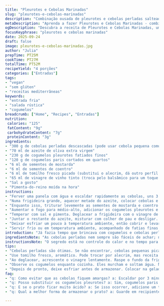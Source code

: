 ```yaml
---
title: "Pleurotes e Cebolas Marinadas"
slug: "pleurotes-e-cebolas-marinadas"
description: "Combinação ousada de pleurotes e cebolas perladas salteadas com toque de especiarias como sementes de mostarda e coentro, finalizadas com balsâmico. Textura firme dos cogumelos cruza com maciez das cebolas, num equilíbrio entre ácido e terroso. Versátil, pode ser servido frio como antipasti com pão crocante e frios ou quente na companhia de pratos principais leves. Preparação exige atenção na coloração e textura, garantindo que nada fique amargo ou murcho. Temperos frescos e toque de azeite extra final definem o aroma e sabor. Ideal para quem foge do óbvio e gosta de experimentar especiarias em pratos vegan, sem glúten ou lactose."
metaDescription: "Aprenda a fazer Pleurotes e Cebolas Marinadas - combinação perfeita de texturas e sabores mediterrâneos. Ideal como antipasto."
ogDescription: "Descubra a receita de Pleurotes e Cebolas Marinadas, um prato saboroso que combina texturas crocantes e macias. Experimente essa delícia."
focusKeyphrase: "pleurotes e cebolas marinadas"
date: 2025-09-24
draft: false
image: pleurotes-e-cebolas-marinadas.jpg
author: "Julia"
prepTime: PT25M
cookTime: PT27M
totalTime: PT52M
recipeYield: "4 porções"
categories: ["Entradas"]
tags:
- "vegan"
- "sem glúten"
- "receitas mediterrâneas"
keywords:
- "entrada fria"
- "salada rústica"
- "cogumelos"
breadcrumb: ["Home", "Recipes", "Entradas"]
nutrition: 
 calories: "125"
 fatContent: "9g"
 carbohydrateContent: "7g"
 proteinContent: "3g"
ingredients:
- "300 g de cebolas perladas descascadas (pode usar cebola pequena comum, bem picada)"
- "70 ml de azeite de oliva extra virgem"
- "230 g de cogumelos pleurotes fatiados finos"
- "120 g de cogumelos paris cortados em quartos"
- "6 ml de sementes de mostarda"
- "6 ml de sementes de coentro"
- "6 ml de tomilho fresco picado (substitui o alecrim, dá outro perfil aromático)"
- "65 ml de vinagre de vinho tinto (troca pelo balsâmico para um toque mais ácido e vibrante)"
- "Sal a gosto"
- "Pimenta-do-reino moída na hora"
instructions:
- "Ferver uma panela com água e escaldar rapidamente as cebolas, uns 3 minutos, pra tirar aquele gosto amargo e garantir murchações uniformes. Escorrer bem."
- "Numa frigideira grande, aquecer metade do azeite, colocar cebolas e refogar em fogo médio-baixo até ficarem translúcidas e macias, cerca de 12 minutos. Mexer com cuidado porque elas grudam fácil;"
- "Enquanto isso, triturar levemente as sementes de mostarda e coentro no pilão só para liberar aroma sem transformar em pó. Bater o tomilho fresco também."
- "Aumentar o fogo para médio-alto, adicionar os cogumelos pleurotes e paris junto com as especiarias e tomilho. Saltear até a água solta dos cogumelos evaporar e começarem a dourar, uns 7 minutos. O segredo é não mexer demais pra pegarem cor."
- "Temperar com sal e pimenta. Deglacear a frigideira com o vinagre de vinho tinto, raspando fundo para levantar os sabores grudados;"
- "Juntar o restante do azeite, misturar com colher de pau e desligar. O prato deve ficar suculento, não encharcado - se tiver muita água, deixe ferver rápido para concentrar o sabor."
- "Deixar esfriar um pouco à temperatura ambiente, então cobrir e levar para geladeira por aproximadamente 2 horas para os sabores se assentarem."
- "Servir frio ou em temperatura ambiente, acompanhado de fatias finas de presunto cru, legumes grelhados ou uma boa baguete tostada. Pode também incorporar em terrines ou saladas rústicas."
introduction: "Já fazia tempo que brincava com cogumelos e cebolas perladas, tentando achar aquele equilíbrio entre textura, acidez e aroma terroso. Usando o vinagre de vinho tinto em vez do normalmente usado balsâmico, ganhei um toque ácido mais vivo, quebrando o dulçor natural das cebolas. O tomilho no lugar do alecrim deu um frescor inesperado, mais herbal e leve. Aprender a controlar o fogo e o tempo de cocção dos pleurotes foi exercício de paciência - mexer demais, ou cozinhar no máximo antes de dourar, seca e perde sabor. Deixar de molho as cebolas antes ajuda a suavizar o amargor. Serve tanto gelado no verão quanto morno no inverno. Perfeito para empurrar um jantar diferentão, com ingredientes simples mas técnica apurada."
ingredientsNote: "As cebolas perladas nem sempre são fáceis de achar; na falta delas, a cebola pequena comum, picada ou em rodelas finas, dá conta do recado. O vinagre de vinho tinto que sugiro aporta uma acidez mais limpa e energética (se usar balsâmico o doce pode pesar). Pode trocar o tomilho pelo alecrim, combina bem, ou até uma folha de louro pra perfumar. Se faltar sementes de coentro ou mostarda, vale usar um mix de pimenta do reino e ervas secas. Cogumelos pleurotes são levemente carnudos, resistentes - mesmo em falta, cogumelos paris ou shitake garantem boa textura. Azeite de qualidade faz toda diferença, tanto no aroma quanto na finalização. Sal vai na medida, sempre ajustar ao final pra não errar o ponto."
instructionsNote: "O segredo está no controle do calor e no tempo para cada etapa. Não apresse as cebolas, cozinhá-las lentamente em fogo brando traz doçura e maciez sem amargor; pouco óleo ajuda a evitar que grudem demais ou que se tornem gordurosas demais. Os cogumelos entram quando as cebolas estão quase na textura desejada, para evitar que murchar e cozinhar demais acabe com a consistência dele. Especiarias ligeiramente tostadas junto com os cogumelos soltam aroma intenso, cuidado para não queimar que amarga rápido. Deglacear com vinagre é momento chave para levantar o sabor do fundo da panela e misturar com o azeite. Descansar a mistura gelada realça o casamento dos sabores. Não salte muito tempo após colocar o vinagre pra evitar acidez exagerada. Serve como antipasto, entrada fria, ou pode ser integrada em pratos maiores, com ajustes de sal e óleo conforme o uso."
tips:
- "Cebolas perladas são ótimas. Se não encontrar, cebolas pequenas picadas funcionam. A textura muda, mas o sabor ainda é incrível. Cuidado no momento de refogar; não deixe amargar."
- "Use tomilho fresco, aromático. Pode trocar por alecrim, mas receita muda. Se não tiver, ervas secas também servem. O segredo: não queimar as especiarias. Aroma intenso, mas cuidado para não amargar."
- "Ao deglacear, acrescente o vinagre lentamente. Raspe o fundo da frigideira bem. Esse momento é crucial para o sabor. Mas não deixe por mais de 30 segundos. Você não quer que o vinagre predomine."
- "Observe os cogumelos enquanto cozinha. Eles murcham e soltam água. Não mexa muito - isso ajuda na cor. O dourado é o que procura. O brilho e a cor são sinais de que estão prontos."
- "Depois de pronto, deixe esfriar antes de armazenar. Colocar na geladeira por 2 horas é essencial. Isso realça os sabores. Pode servir cinco horas depois. Sabor vai se intensificar."
faq:
- "q: Como evitar que as cebolas fiquem amargas? a: Escaldar por 3 minutos antes de refogar. Isso remove o amargor. O tempo é importante, não cozinhe demais."
- "q: Posso substituir os cogumelos pleurotes? a: Sim, cogumelos paris ou shitake funcionam bem. A textura é diferente, mas ainda deliciosa. Use o que tiver."
- "q: E se o prato ficar muito ácido? a: Se isso ocorrer, adicione um toque de açúcar ou mel. Não muito, só para equilibrar. Ou misture outros ingredientes para diluir."
- "q: Qual a melhor forma de armazenar o prato? a: Guarde em recipiente hermético na geladeira. Podemos conservar por até 5 dias. Sempre bem fresco, ideal para saladas."

---
```

